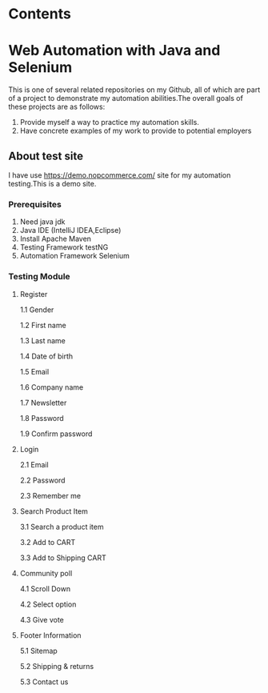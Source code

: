 
# Contents

# Web Automation with Java and Selenium

This is one of several related repositories on my Github, all of which are part of a project to demonstrate my automation abilities.The overall goals of these projects are as follows:

1. Provide myself a way to practice my automation skills.
2. Have concrete examples of my work to provide to potential employers


## About test site

I have use https://demo.nopcommerce.com/ site for my automation testing.This is a demo site.

### Prerequisites
1. Need java jdk 
2. Java IDE (IntelliJ IDEA,Eclipse)
3. Install Apache Maven
4. Testing Framework testNG 
5. Automation Framework Selenium
### Testing Module
1. Register

    1.1 Gender 

    1.2 First name

    1.3 Last name

    1.4 Date of birth

    1.5 Email

    1.6 Company name

    1.7 Newsletter

    1.8 Password
    
    1.9 Confirm password
2. Login

    2.1 Email

    2.2 Password

    2.3 Remember me
3. Search Product Item

    3.1 Search a product item
    
    3.2 Add to CART

    3.3 Add to Shipping CART
4. Community poll

    4.1 Scroll Down

    4.2 Select option

    4.3 Give vote
5. Footer Information

    5.1 Sitemap

    5.2 Shipping & returns

    5.3 Contact us




